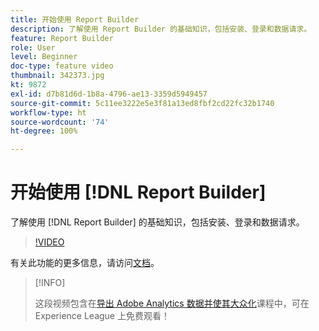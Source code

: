 ```yaml
---
title: 开始使用 Report Builder
description: 了解使用 Report Builder 的基础知识，包括安装、登录和数据请求。
feature: Report Builder
role: User
level: Beginner
doc-type: feature video
thumbnail: 342373.jpg
kt: 9872
exl-id: d7b81d6d-1b8a-4796-ae13-3359d5949457
source-git-commit: 5c11ee3222e5e3f81a13ed8fbf2cd22fc32b1740
workflow-type: ht
source-wordcount: '74'
ht-degree: 100%

---
```


# 开始使用 [!DNL Report Builder]

了解使用 [!DNL Report Builder] 的基础知识，包括安装、登录和数据请求。

>[!VIDEO](https://video.tv.adobe.com/v/342373/?quality=12&learn=on)

有关此功能的更多信息，请访问[文档](https://experienceleague.adobe.com/docs/analytics/analyze/report-builder/home.html?lang=zh-Hans)。

>[!INFO]
>
> 这段视频包含在[导出 Adobe Analytics 数据并使其大众化](https://experienceleague.adobe.com/?recommended=Analytics-A-1-2022.1.democratizing)课程中，可在 Experience League 上免费观看！